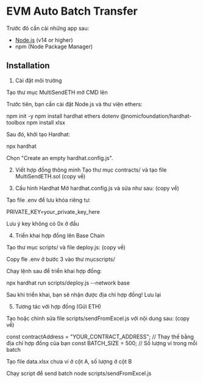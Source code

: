 # EVM Auto Batch Transfer

Trước đó cần cài những app sau:

- [Node.js](https://nodejs.org/) (v14 or higher)
- npm (Node Package Manager)

## Installation

1. Cài đặt môi trường

Tạo thư mục MultiSendETH mở CMD lên

Trước tiên, bạn cần cài đặt Node.js và thư viện ethers:

npm init -y
npm install hardhat ethers dotenv @nomicfoundation/hardhat-toolbox
npm install xlsx

Sau đó, khởi tạo Hardhat:

npx hardhat

Chọn "Create an empty hardhat.config.js".

2. Viết hợp đồng thông minh
Tạo thư mục contracts/ và tạo file MultiSendETH.sol (copy về)

3. Cấu hình Hardhat
Mở hardhat.config.js và sửa như sau: (copy về)

Tạo file .env để lưu khóa riêng tư:

PRIVATE_KEY=your_private_key_here

Lưu ý key không có 0x ở đầu

4. Triển khai hợp đồng lên Base Chain

Tạo thư mục scripts/ và file deploy.js: (copy về)

Copy fle .env ở bước 3 vào thư mụcscripts/

Chạy lệnh sau để triển khai hợp đồng:

npx hardhat run scripts/deploy.js --network base

Sau khi triển khai, bạn sẽ nhận được địa chỉ hợp đồng! Lưu lại

5. Tương tác với hợp đồng (Gửi ETH)

Tạo hoặc chỉnh sửa file scripts/sendFromExcel.js với nội dung sau: (copy về)

const contractAddress = "YOUR_CONTRACT_ADDRESS"; // Thay thế bằng địa chỉ hợp đồng của bạn
const BATCH_SIZE = 500; // Số lượng ví trong mỗi batch

Tạo file data.xlsx chưa ví ở cột A, số lượng ở cột B

Chạy script để send batch
node scripts/sendFromExcel.js
